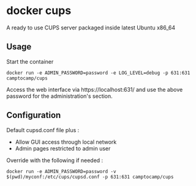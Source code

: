 # docker cups

A ready to use CUPS server packaged inside latest Ubuntu x86_64

## Usage

Start the container

    docker run -e ADMIN_PASSWORD=password -e LOG_LEVEL=debug -p 631:631 camptocamp/cups

Access the web interface via https://localhost:631/ and use the above password for the administration's section.

## Configuration

Default cupsd.conf file plus :
 * Allow GUI access through local network
 * Admin pages restricted to admin user

Override with the following if needed :

    docker run -e ADMIN_PASSWORD=password -v  $(pwd)/myconf:/etc/cups/cupsd.conf -p 631:631 camptocamp/cups
